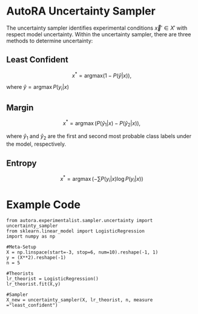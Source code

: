 # AutoRA Uncertainty Sampler

The uncertainty sampler identifies experimental conditions $\vec{x}' \in X'$ with respect model uncertainty. Within the uncertainty sampler, there are three methods to determine uncertainty:

## Least Confident
$$
x^* = \text{argmax} \left( 1-P(\hat{y}|x) \right),
$$

where $\hat{y} = \operatorname{argmax} P(y_i|x)$

## Margin

$$
x^* = \operatorname{argmax} \left( P(\hat{y}_1|x) - P(\hat{y}_2|x) \right),
$$

where $\hat{y}_1$ and $\hat{y}_2$ are the first and second most probable class labels under the model, respectively.

## Entropy
$$ 
x^* = \operatorname{argmax} \left( - \sum P(y_i|x)\operatorname{log} P(y_i|x) \right)
$$

# Example Code

```
from autora.experimentalist.sampler.uncertainty import uncertainty_sampler
from sklearn.linear_model import LogisticRegression
import numpy as np

#Meta-Setup
X = np.linspace(start=-3, stop=6, num=10).reshape(-1, 1)
y = (X**2).reshape(-1)
n = 5

#Theorists
lr_theorist = LogisticRegression()
lr_theorist.fit(X,y)

#Sampler
X_new = uncertainty_sampler(X, lr_theorist, n, measure ="least_confident")
```
